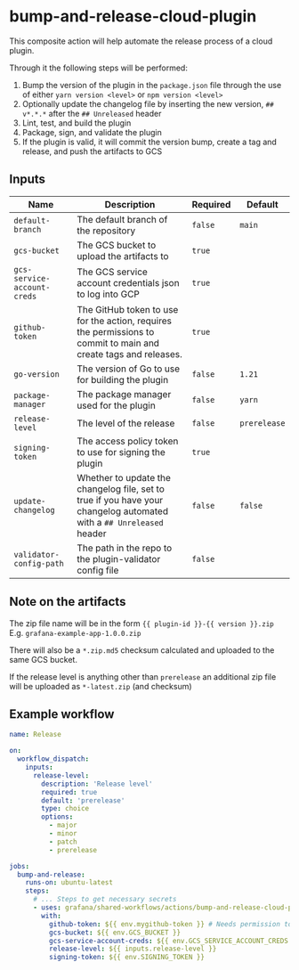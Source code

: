 # bump-and-release-cloud-plugin

This composite action will help automate the release process of a cloud plugin.

Through it the following steps will be performed:

1. Bump the version of the plugin in the `package.json` file through the use of either `yarn version <level>`
   or `npm version <level>`
2. Optionally update the changelog file by inserting the new version, `## v*.*.*` after the `## Unreleased` header
3. Lint, test, and build the plugin
4. Package, sign, and validate the plugin
5. If the plugin is valid, it will commit the version bump, create a tag and release, and push the artifacts to GCS

## Inputs

| Name                        | Description                                                                                                          | Required | Default      |
|-----------------------------|----------------------------------------------------------------------------------------------------------------------|----------|--------------|
| `default-branch`            | The default branch of the repository                                                                                 | `false`  | `main`       |
| `gcs-bucket`                | The GCS bucket to upload the artifacts to                                                                            | `true`   |              |
| `gcs-service-account-creds` | The GCS service account credentials json to log into GCP                                                             | `true`   |              |
| `github-token`              | The GitHub token to use for the action, requires the permissions to commit to main and create tags and releases.     | `true`   |              |
| `go-version`                | The version of Go to use for building the plugin                                                                     | `false`  | `1.21`       |
| `package-manager`           | The package manager used for the plugin                                                                              | `false`  | `yarn`       |
| `release-level`             | The level of the release                                                                                             | `false`  | `prerelease` |
| `signing-token`             | The access policy token to use for signing the plugin                                                                | `true`   |              |
| `update-changelog`          | Whether to update the changelog file, set to true if you have your changelog automated with a `## Unreleased` header | `false`  | `false`      |
| `validator-config-path`     | The path in the repo to the plugin-validator config file                                                             | `false`  |              |

## Note on the artifacts

The zip file name will be in the form `{{ plugin-id }}-{{ version }}.zip` E.g. `grafana-example-app-1.0.0.zip`

There will also be a `*.zip.md5` checksum calculated and uploaded to the same GCS bucket.

If the release level is anything other than `prerelease` an additional zip file will be uploaded as `*-latest.zip` (and
checksum)

## Example workflow

```yaml
name: Release

on:
  workflow_dispatch:
    inputs:
      release-level:
        description: 'Release level'
        required: true
        default: 'prerelease'
        type: choice
        options:
          - major
          - minor
          - patch
          - prerelease

jobs:
  bump-and-release:
    runs-on: ubuntu-latest
    steps:
      # ... Steps to get necessary secrets
      - uses: grafana/shared-workflows/actions/bump-and-release-cloud-plugin@main
        with:
          github-token: ${{ env.mygithub-token }} # Needs permission to commit to main and create tags and releases
          gcs-bucket: ${{ env.GCS_BUCKET }}
          gcs-service-account-creds: ${{ env.GCS_SERVICE_ACCOUNT_CREDS }}
          release-level: ${{ inputs.release-level }}
          signing-token: ${{ env.SIGNING_TOKEN }}
```

